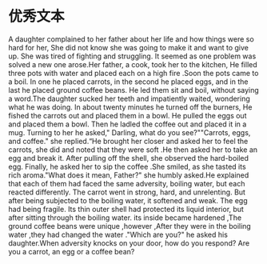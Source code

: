 # 优秀文本


A daughter complained to her father about her life and how things were so hard for her, She did not know she was going to make it and want to give up. She was tired of fighting and struggling. It seemed as one problem was solved a new one arose.Her father, a cook, took her to the kitchen, He filled three pots with water and placed each on a high fire .Soon the pots came to a boil. In one he placed carrots, in the second he placed eggs, and in the last he placed ground coffee beans. He led them sit and boil, without saying a word.The daughter sucked her teeth and impatiently waited, wondering what he was doing. In about twenty minutes he turned off the burners, He fished the carrots out and placed them in a bowl. He pulled the eggs out and placed them a bowl. Then he ladled the coffee out and placed it in a mug. Turning to her he asked," Darling, what do you see?""Carrots, eggs, and coffee." she replied.“He brought her closer and asked her to feel the carrots, she did and noted that they were soft .He then asked her to take an egg and break it. After pulling off the shell, she observed the hard-boiled egg. Finally, he asked her to sip the coffee .She smiled, as she tasted its rich aroma."What does it mean, Father?" she humbly asked.He explained that each of them had faced the same adversity, boiling water, but each reacted differently. The carrot went in strong, hard, and unrelenting. But after being subjected to the boiling water, it softened and weak. The egg had being fragile. Its thin outer shell had protected its liquid interior, but after sitting through the boiling water. its inside became hardened ,The ground coffee beans were unique ,however ,After they were in the boiling water ,they had changed the water ."Which are you?" he asked his daughter.When adversity knocks on your door, how do you respond? Are you a carrot, an egg or a coffee bean?
